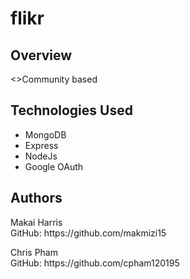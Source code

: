 <h1>flikr</h1>
<h2>Overview</h2>
<>Community based 
<h2>Technologies Used</h2>
<ul>
    <li>MongoDB</li>
    <li>Express</li>
    <li>NodeJs</li>
    <li>Google OAuth</li>
</ul>
<h2>Authors</h2>
<p>Makai Harris <br> GitHub: https://github.com/makmizi15</p>
<p>Chris Pham <br> GitHub: https://github.com/cpham120195</p>